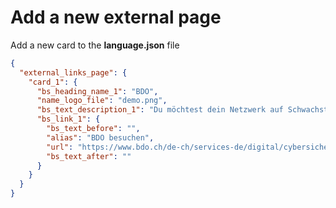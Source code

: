 # Add a new external page

Add a new card to the **language.json** file

```json
{
  "external_links_page": {
    "card_1": {
      "bs_heading_name_1": "BDO",
      "name_logo_file": "demo.png",
      "bs_text_description_1": "Du möchtest dein Netzwerk auf Schwachstellen...",
      "bs_link_1": {
        "bs_text_before": "",
        "alias": "BDO besuchen",
        "url": "https://www.bdo.ch/de-ch/services-de/digital/cybersicherheit",
        "bs_text_after": ""
      }
    }
  }
}
```
